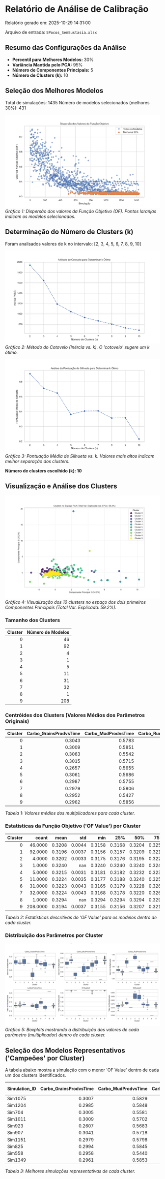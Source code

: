 # Relatório de Análise de Calibração

Relatório gerado em: 2025-10-29 14:31:00

Arquivo de entrada: `5Pocos_SemEustasia.xlsx`

## Resumo das Configurações da Análise

* **Percentil para Melhores Modelos:** 30%
* **Variância Mantida pelo PCA:** 95%
* **Número de Componentes Principais:** 5
* **Número de Clusters (k):** 10

## Seleção dos Melhores Modelos

Total de simulações: 1435
Número de modelos selecionados (melhores 30%): 431

![Gráfico de Dispersão OF](grafico_dispersao_OF.png)
*Gráfico 1: Dispersão dos valores da Função Objetivo (OF). Pontos laranjas indicam os modelos selecionados.*

## Determinação do Número de Clusters (k)

Foram analisados valores de k no intervalo: [2, 3, 4, 5, 6, 7, 8, 9, 10]

![Método do Cotovelo](grafico_metodo_cotovelo.png)
*Gráfico 2: Método do Cotovelo (Inércia vs. k). O 'cotovelo' sugere um k ótimo.*

![Pontuação de Silhueta](grafico_pontuacao_silhueta.png)
*Gráfico 3: Pontuação Média de Silhueta vs. k. Valores mais altos indicam melhor separação dos clusters.*

**Número de clusters escolhido (k): 10**

## Visualização e Análise dos Clusters

![Clusters PCA](grafico_clusters_pca.png)
*Gráfico 4: Visualização dos 10 clusters no espaço dos dois primeiros Componentes Principais (Total Var. Explicada: 59.2%).*

### Tamanho dos Clusters

|   Cluster |   Número de Modelos |
|----------:|--------------------:|
|         0 |                  46 |
|         1 |                  92 |
|         2 |                   4 |
|         3 |                   1 |
|         4 |                   5 |
|         5 |                  11 |
|         6 |                  31 |
|         7 |                  32 |
|         8 |                   1 |
|         9 |                 208 |

### Centróides dos Clusters (Valores Médios dos Parâmetros Originais)

|   Cluster |   Carbo_GrainsProdvsTime |   Carbo_MudProdvsTime |   Carbo_RudProdvsTime |   LutitesProdvsTime |   S1Supply0 |   S2Supply0 |
|----------:|-------------------------:|----------------------:|----------------------:|--------------------:|------------:|------------:|
|         0 |                   0.3043 |                0.5783 |                1.2734 |              0.1724 |      1.8500 |      0.5620 |
|         1 |                   0.3009 |                0.5851 |                1.2545 |              0.1732 |      1.8499 |      0.5686 |
|         2 |                   0.3063 |                0.5542 |                1.3382 |              0.1748 |      1.8500 |      0.5845 |
|         3 |                   0.3015 |                0.5715 |                1.2651 |              0.2056 |      1.7388 |      0.5525 |
|         4 |                   0.2657 |                0.5655 |                1.3731 |              0.1717 |      1.8499 |      0.6291 |
|         5 |                   0.3061 |                0.5686 |                1.2948 |              0.1712 |      1.8500 |      0.6231 |
|         6 |                   0.2987 |                0.5755 |                1.2725 |              0.1797 |      1.8485 |      0.5743 |
|         7 |                   0.2979 |                0.5806 |                1.2888 |              0.1673 |      1.8500 |      0.5705 |
|         8 |                   0.2952 |                0.5427 |                1.3372 |              0.2031 |      1.8494 |      0.4980 |
|         9 |                   0.2962 |                0.5856 |                1.2618 |              0.1727 |      1.8500 |      0.5705 |
*Tabela 1: Valores médios dos multiplicadores para cada cluster.*

### Estatísticas da Função Objetivo ('OF Value') por Cluster

|   Cluster |    count |   mean |      std |    min |    25% |    50% |    75% |    max |
|----------:|---------:|-------:|---------:|-------:|-------:|-------:|-------:|-------:|
|         0 |  46.0000 | 0.3208 |   0.0044 | 0.3158 | 0.3168 | 0.3204 | 0.3251 | 0.3291 |
|         1 |  92.0000 | 0.3196 |   0.0037 | 0.3156 | 0.3157 | 0.3209 | 0.3217 | 0.3294 |
|         2 |   4.0000 | 0.3202 |   0.0033 | 0.3175 | 0.3176 | 0.3195 | 0.3221 | 0.3243 |
|         3 |   1.0000 | 0.3240 | nan      | 0.3240 | 0.3240 | 0.3240 | 0.3240 | 0.3240 |
|         4 |   5.0000 | 0.3215 |   0.0031 | 0.3181 | 0.3182 | 0.3232 | 0.3235 | 0.3246 |
|         5 |  11.0000 | 0.3224 |   0.0035 | 0.3177 | 0.3188 | 0.3240 | 0.3250 | 0.3261 |
|         6 |  31.0000 | 0.3223 |   0.0043 | 0.3165 | 0.3179 | 0.3228 | 0.3261 | 0.3288 |
|         7 |  32.0000 | 0.3224 |   0.0043 | 0.3168 | 0.3178 | 0.3220 | 0.3261 | 0.3292 |
|         8 |   1.0000 | 0.3294 | nan      | 0.3294 | 0.3294 | 0.3294 | 0.3294 | 0.3294 |
|         9 | 208.0000 | 0.3194 |   0.0037 | 0.3155 | 0.3156 | 0.3207 | 0.3210 | 0.3294 |
*Tabela 2: Estatísticas descritivas do 'OF Value' para os modelos dentro de cada cluster.*

### Distribuição dos Parâmetros por Cluster

![Boxplots Parâmetros](grafico_boxplots_parametros.png)
*Gráfico 5: Boxplots mostrando a distribuição dos valores de cada parâmetro (multiplicador) dentro de cada cluster.*

## Seleção dos Modelos Representativos ('Campeões' por Cluster)

A tabela abaixo mostra a simulação com o menor 'OF Value' dentro de cada um dos clusters identificados.

| Simulation_ID   |   Carbo_GrainsProdvsTime |   Carbo_MudProdvsTime |   Carbo_RudProdvsTime |   LutitesProdvsTime |   S1Supply0 |   S2Supply0 |   OF Value |   Simulation |   Cluster |
|:----------------|-------------------------:|----------------------:|----------------------:|--------------------:|------------:|------------:|-----------:|-------------:|----------:|
| Sim1075         |                   0.3007 |                0.5829 |                1.2679 |              0.1751 |      1.8500 |      0.5560 |     0.3158 |    1075.0000 |    0.0000 |
| Sim1204         |                   0.2985 |                0.5848 |                1.2547 |              0.1727 |      1.8500 |      0.5663 |     0.3156 |    1204.0000 |    1.0000 |
| Sim704          |                   0.3005 |                0.5581 |                1.3454 |              0.1738 |      1.8500 |      0.5814 |     0.3175 |     704.0000 |    2.0000 |
| Sim1011         |                   0.3009 |                0.5702 |                1.2614 |              0.2052 |      1.7387 |      0.5522 |     0.3240 |    1011.0000 |    3.0000 |
| Sim923          |                   0.2607 |                0.5683 |                1.3898 |              0.1698 |      1.8500 |      0.6234 |     0.3181 |     923.0000 |    4.0000 |
| Sim907          |                   0.3041 |                0.5718 |                1.2873 |              0.1689 |      1.8500 |      0.6165 |     0.3177 |     907.0000 |    5.0000 |
| Sim1151         |                   0.2979 |                0.5798 |                1.2611 |              0.1792 |      1.8375 |      0.5612 |     0.3165 |    1151.0000 |    6.0000 |
| Sim825          |                   0.2994 |                0.5845 |                1.2795 |              0.1667 |      1.8500 |      0.5618 |     0.3168 |     825.0000 |    7.0000 |
| Sim558          |                   0.2958 |                0.5440 |                1.3410 |              0.2035 |      1.8495 |      0.4983 |     0.3294 |     558.0000 |    8.0000 |
| Sim1349         |                   0.2961 |                0.5853 |                1.2591 |              0.1735 |      1.8500 |      0.5726 |     0.3155 |    1349.0000 |    9.0000 |
*Tabela 3: Melhores simulações representativas de cada cluster.*

